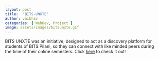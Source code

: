 ```yaml
---
layout: post
title:  "BITS-UNXTE"
author: vaibhav
categories: [ WebDev, Project ]
image: assets/images/bitsunxte.gif
---
```

BITS UNXTE was an initiative, designed to act as a discovery platform for students of BITS Pilani, so they can connect with like minded peers during the time of their online semesters. Click [here][link] to check it out!

[link]: https://bitsunxte.github.io